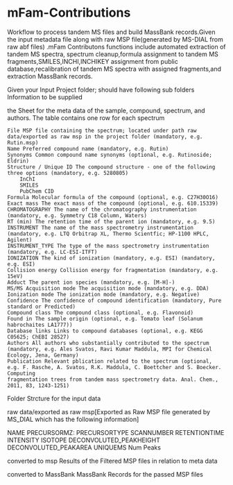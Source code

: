 # mFam-Contributions
Workflow to process tandem MS files and build MassBank records.Given the input metadata file along with raw MSP file(generated by MS-DIAL from raw abf files) .mFam Contributons functions include automated extraction of tandem MS spectra, spectrum cleanup,formula assignment to tandem MS fragments,SMILES,INCHI,INCHIKEY assignment from public database,recalibration of tandem MS spectra with assigned fragments,and extraction MassBank records.

Given your Input Project folder; should have following sub folders Information to be supplied


the Sheet for the meta data of the sample, compound, spectrum, and authors. The table contains one row for each spectrum


    File MSP file containing the spectrum; located under path raw data/exported as raw msp in the project folder (mandatory, e.g. Rutin.msp)
    Name Preferred compound name (mandatory, e.g. Rutin)
    Synonyms Common compound name synonyms (optional, e.g. Rutinoside; Eldrin)
    Structure / Unique ID The compound structure - one of the following three options (mandatory, e.g. 5280805)
        InChI
        SMILES
        PubChem CID
    Formula Molecular formula of the compound (optional, e.g. C27H30O16)
    Exact mass The exact mass of the compound (optional, e.g. 610.15339)
    CHROMATOGRAPHY The name of the chromatography instrumentation (mandatory, e.g. Symmetry C18 Column, Waters)
    RT (min) The retention time of the parent ion (mandatory, e.g. 9.5)
    INSTRUMENT The name of the mass spectrometry instrumentation (mandatory, e.g. LTQ Orbitrap XL, Thermo Scientfic; HP-1100 HPLC, Agilent)
    INSTRUMENT_TYPE The type of the mass spectrometry instrumentation (mandatory, e.g. LC-ESI-ITFT)
    IONIZATION The kind of ionization (mandatory, e.g. ESI) (mandatory, e.g. ESI)
    Collision energy Collision energy for fragmentation (mandatory, e.g. 15eV)
    Adduct The parent ion species (mandatory, e.g. [M-H]-)
    MS/MS Acquisition mode The acquisition mode (mandatory, e.g. DDA)
    Ionization mode The ionization mode (mandatory, e.g. Negative)
    Confidence The confidence of compound identification (mandatory, Pure standard or Predicted)
    Compound class The compound class (optional, e.g. Flavonoid)
    Found in The sample origin (optional, e.g. Tomato leaf (Solanum habrochaites LA1777))
    Database links Links to compound databases (optional, e.g. KEGG C05625; ChEBI 28527)
    Authors All authors who substantially contributed to the spectrum (mandatory, e.g. Ales Svatos, Ravi Kumar Maddula, MPI for Chemical Ecology, Jena, Germany)
    Publication Relevant pblication related to the spectrum (optional, e.g. F. Rasche, A. Svatos, R.K. Maddula, C. Boettcher and S. Boecker. Computing
    fragmentation trees from tandem mass spectrometry data. Anal. Chem., 2011, 83, 1243-1251)                                                                                  

Folder Strcture for the input data 

raw data/exported as raw msp[Exported as Raw MSP file generated by MS_DIAL which has the following information]

NAME
PRECURSORMZ: 
PRECURSORTYPE
SCANNUMBER
RETENTIONTIME
INTENSITY
ISOTOPE
DECONVOLUTED_PEAKHEIGHT
DECONVOLUTED_PEAKAREA
UNIQUEMS
Num Peaks

converted to msp
Results of the Filtered MSP files in relation to meta data 

converted to MassBank
MassBank Records for the passed MSP files



